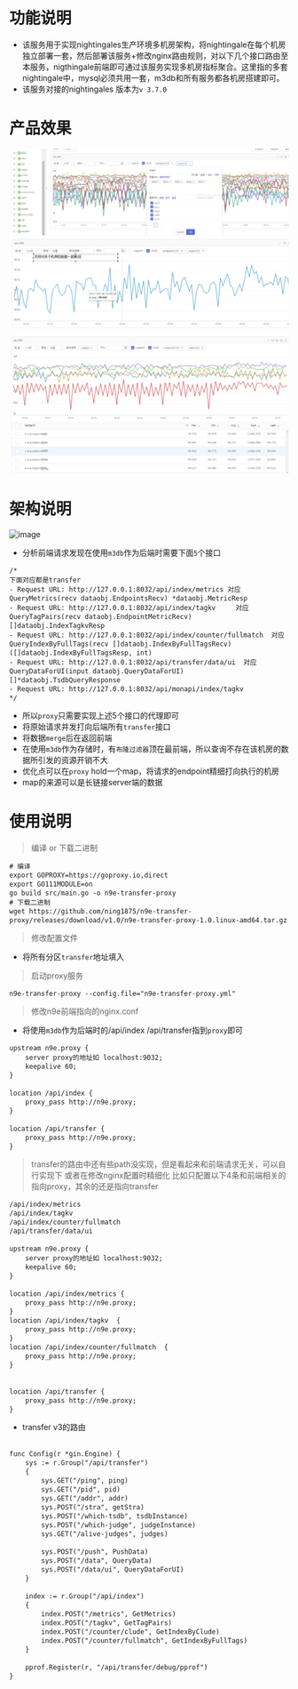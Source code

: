 # 功能说明
- 该服务用于实现nightingales生产环境多机房架构，将nightingale在每个机房独立部署一套，然后部署该服务+修改nginx路由规则，对以下几个接口路由至本服务，nigthingale前端即可通过该服务实现多机房指标聚合。这里指的多套nightingale中，mysql必须共用一套，m3db和所有服务都各机房搭建即可。
- 该服务对接的nightingales 版本为`v 3.7.0`

# 产品效果
![image](https://github.com/IrisHan/n9e-transfer-proxy/blob/main/images/1.bmp)
![image](https://github.com/IrisHan/n9e-transfer-proxy/blob/main/images/2.bmp)
![image](https://github.com/IrisHan/n9e-transfer-proxy/blob/main/images/3.bmp)

# 架构说明
![image](https://github.com/ning1875/n9e-transfer-proxy/blob/main/images/n9e-transfer-proxy-arch.png)


- 分析前端请求发现在使用`m3db`作为后端时需要下面`5`个接口
```golang
/*
下面对应都是transfer
- Request URL: http://127.0.0.1:8032/api/index/metrics 对应 QueryMetrics(recv dataobj.EndpointsRecv) *dataobj.MetricResp
- Request URL: http://127.0.0.1:8032/api/index/tagkv     对应 QueryTagPairs(recv dataobj.EndpointMetricRecv) []dataobj.IndexTagkvResp
- Request URL: http://127.0.0.1:8032/api/index/counter/fullmatch  对应 QueryIndexByFullTags(recv []dataobj.IndexByFullTagsRecv) ([]dataobj.IndexByFullTagsResp, int)
- Request URL: http://127.0.0.1:8032/api/transfer/data/ui  对应 QueryDataForUI(input dataobj.QueryDataForUI) []*dataobj.TsdbQueryResponse
- Request URL: http://127.0.0.1:8032/api/monapi/index/tagkv 
*/
```
- 所以`proxy`只需要实现上述5个接口的代理即可
- 将原始请求并发打向后端所有`transfer`接口
- 将数据`merge`后在返回前端
- 在使用`m3db`作为存储时，有`布隆过滤器`顶在最前端，所以查询不存在该机房的数据所引发的资源开销不大
- 优化点可以在`proxy` hold一个map，将请求的endpoint精细打向执行的机房
- map的来源可以是长链接server端的数据

# 使用说明
> 编译 or 下载二进制
```shell script
# 编译
export GOPROXY=https://goproxy.io,direct 
export GO111MODULE=on
go build src/main.go -o n9e-transfer-proxy
# 下载二进制
wget https://github.com/ning1875/n9e-transfer-proxy/releases/download/v1.0/n9e-transfer-proxy-1.0.linux-amd64.tar.gz
```
> 修改配置文件
- 将所有分区`transfer`地址填入
> 启动proxy服务
```shell script
n9e-transfer-proxy --config.file="n9e-transfer-proxy.yml"
```
> 修改n9e前端指向的nginx.conf
- 将使用`m3db`作为后端时的/api/index  /api/transfer指到`proxy`即可
```shell script
upstream n9e.proxy {
    server proxy的地址如 localhost:9032;
    keepalive 60;
}

location /api/index {
    proxy_pass http://n9e.proxy;
}

location /api/transfer {
    proxy_pass http://n9e.proxy;
}

```
> transfer的路由中还有些path没实现，但是看起来和前端请求无关，可以自行实现下
> 或者在修改nginx配置时精细化 比如只配置以下4条和前端相关的指向proxy，其余的还是指向transfer
```shell script
/api/index/metrics          
/api/index/tagkv            
/api/index/counter/fullmatch
/api/transfer/data/ui    

upstream n9e.proxy {
    server proxy的地址如 localhost:9032;
    keepalive 60;
}

location /api/index/metrics {
    proxy_pass http://n9e.proxy;
}
location /api/index/tagkv  {
    proxy_pass http://n9e.proxy;
}
location /api/index/counter/fullmatch  {
    proxy_pass http://n9e.proxy;
}


location /api/transfer {
    proxy_pass http://n9e.proxy;
}

```
- transfer v3的路由
```golang

func Config(r *gin.Engine) {
	sys := r.Group("/api/transfer")
	{
		sys.GET("/ping", ping)
		sys.GET("/pid", pid)
		sys.GET("/addr", addr)
		sys.POST("/stra", getStra)
		sys.POST("/which-tsdb", tsdbInstance)
		sys.POST("/which-judge", judgeInstance)
		sys.GET("/alive-judges", judges)

		sys.POST("/push", PushData)
		sys.POST("/data", QueryData)
		sys.POST("/data/ui", QueryDataForUI)
	}

	index := r.Group("/api/index")
	{
		index.POST("/metrics", GetMetrics)
		index.POST("/tagkv", GetTagPairs)
		index.POST("/counter/clude", GetIndexByClude)
		index.POST("/counter/fullmatch", GetIndexByFullTags)
	}

	pprof.Register(r, "/api/transfer/debug/pprof")
}
```
